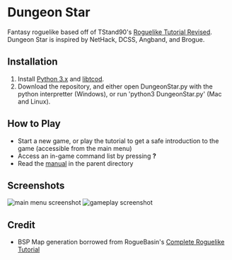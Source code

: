 # Dungeon Star
Fantasy roguelike based off of TStand90's [Roguelike Tutorial Revised](http://rogueliketutorials.com). Dungeon Star is inspired by NetHack, DCSS, Angband, and Brogue.

## Installation
1. Install [Python 3.x](https://www.python.org/downloads/) and [libtcod](https://python-tcod.readthedocs.io/en/latest/installation.html).
2. Download the repository, and either open DungeonStar.py with the python interpretter (Windows), or run 'python3 DungeonStar.py' (Mac and Linux).

## How to Play
* Start a new game, or play the tutorial to get a safe introduction to the game (accessible from the main menu)
* Access an in-game command list by pressing **?**
* Read the [manual](https://github.com/TheNicGard/DungeonStar/raw/master/manual.pdf) in the parent directory

## Screenshots
![main menu screenshot](https://github.com/TheNicGard/DungeonStar/blob/master/assets/s1.png "Main Menu")
![gameplay screenshot](https://github.com/TheNicGard/DungeonStar/blob/master/assets/s2.png "Gameplay")

## Credit
* BSP Map generation borrowed from RogueBasin's [Complete Roguelike Tutorial](http://www.roguebasin.com/index.php?title=Complete_Roguelike_Tutorial,_using_Python%2Blibtcod,_extras)
